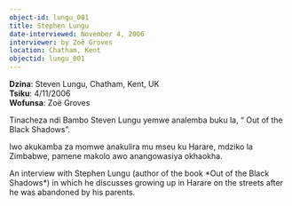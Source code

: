 ```yaml
---
object-id: lungu_001
title: Stephen Lungu 
date-interviewed: November 4, 2006
interviewer: by Zoë Groves
location: Chatham, Kent
objectid: lungu_001
---
```

<div class="lang-content chichewa" markdown="1">

**Dzina**: Steven Lungu, Chatham, Kent, UK<br>
**Tsiku**: 4/11/2006<br>
**Wofunsa**: Zoë Groves

Tinacheza ndi Bambo Steven Lungu yemwe analemba buku la, “ Out of the Black Shadows”.

Iwo akukamba za momwe anakulira mu mseu ku Harare, mdziko la Zimbabwe, pamene makolo awo anangowasiya okhaokha.
</div>
<div class="lang-content english" markdown="1">
An interview with Stephen Lungu (author of the book *Out of the Black Shadows*) in which he discusses growing up in Harare on the streets after he was abandoned by his parents.
</div>
